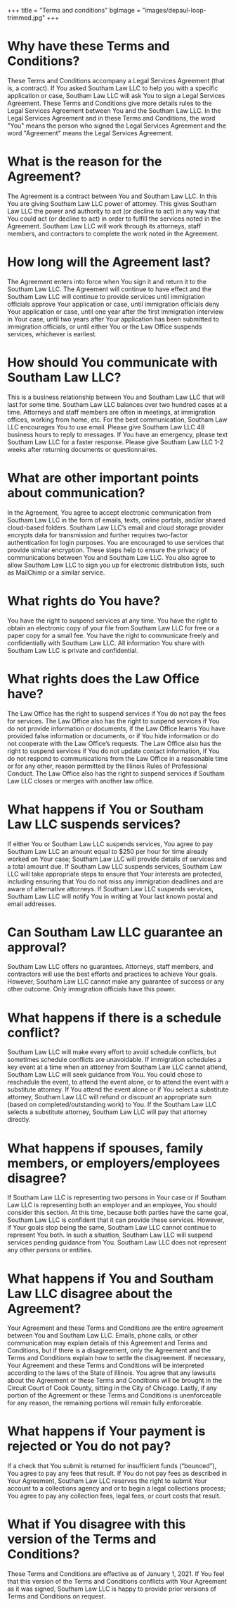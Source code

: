 +++ 
title = "Terms and conditions" 
bgImage = "images/depaul-loop-trimmed.jpg" 
+++
 
# Why have these Terms and Conditions?

These Terms and Conditions accompany a Legal Services Agreement (that is, a contract). If You asked Southam Law LLC to help you with a specific application or case, Southam Law LLC will ask You to sign a Legal Services Agreement. These Terms and Conditions give more details rules to the Legal Services Agreement between You and the Southam Law LLC. In the Legal Services Agreement and in these Terms and Conditions, the word "You" means the person who signed the Legal Services Agreement and the word "Agreement" means the Legal Services Agreement.

# What is the reason for the Agreement?

The Agreement is a contract between You and Southam Law LLC. In this You are giving Southam Law LLC power of attorney. This gives Southam Law LLC the power and authority to act (or decline to act) in any way that You could act (or decline to act) in order to fulfill the services noted in the Agreement. Southam Law LLC will work through its attorneys, staff members, and contractors to complete the work noted in the Agreement.

# How long will the Agreement last?

The Agreement enters into force when You sign it and return it to the Southam Law LLC. The Agreement will continue to have effect and the Southam Law LLC will continue to provide services until immigration officials approve Your application or case, until immigration officials deny Your application or case, until one year after the first immigration interview in Your case, until two years after Your application has been submitted to immigration officials, or until either You or the Law Office suspends services, whichever is earliest.

# How should You communicate with Southam Law LLC?

This is a business relationship between You and Southam Law LLC that will last for some time. Southam Law LLC balances over two hundred cases at a time. Attorneys and staff members are often in meetings, at immigration offices, working from home, etc. For the best communication, Southam Law LLC encourages You to use email. Please give Southam Law LLC 48 business hours to reply to messages. If You have an emergency, please text Southam Law LLC for a faster response. Please give Southam Law LLC 1-2 weeks after returning documents or questionnaires.

# What are other important points about communication?

In the Agreement, You agree to accept electronic communication from Southam Law LLC in the form of emails, texts, online portals, and/or shared cloud-based folders. Southam Law LLC’s email and cloud storage provider encrypts data for transmission and further requires two-factor authentication for login purposes. You are encouraged to use services that provide similar encryption. These steps help to ensure the privacy of communications between You and Southam Law LLC. You also agree to allow Southam Law LLC to sign you up for electronic distribution lists, such as MailChimp or a similar service.

# What rights do You have?

You have the right to suspend services at any time. You have the right to obtain an electronic copy of your file from Southam Law LLC for free or a paper copy for a small fee. You have the right to communicate freely and confidentially with Southam Law LLC. All information You share with Southam Law LLC is private and confidential.

# What rights does the Law Office have?

The Law Office has the right to suspend services if You do not pay the fees for services. The Law Office also has the right to suspend services if You do not provide information or documents, if the Law Office learns You have provided false information or documents, or if You hide information or do not cooperate with the Law Office’s requests. The Law Office also has the right to suspend services if You do not update contact information, if You do not respond to communications from the Law Office in a reasonable time or for any other, reason permitted by the Illinois Rules of Professional Conduct. The Law Office also has the right to suspend services if Southam Law LLC closes or merges with another law office.

# What happens if You or Southam Law LLC suspends services?

If either You or Southam Law LLC suspends services, You agree to pay Southam Law LLC an amount equal to $250 per hour for time already worked on Your case; Southam Law LLC will provide details of services and a total amount due. If Southam Law LLC suspends services, Southam Law LLC will take appropriate steps to ensure that Your interests are protected, including ensuring that You do not miss any immigration deadlines and are aware of alternative attorneys. If Southam Law LLC suspends services, Southam Law LLC will notify You in writing at Your last known postal and email addresses. 

# Can Southam Law LLC guarantee an approval?

Southam Law LLC offers no guarantees. Attorneys, staff members, and contractors will use the best efforts and practices to achieve Your goals. However, Southam Law LLC cannot make any guarantee of success or any other outcome. Only immigration officials have this power.

# What happens if there is a schedule conflict? 

Southam Law LLC will make every effort to avoid schedule conflicts, but sometimes schedule conflicts are unavoidable. If immigration schedules a key event at a time when an attorney from Southam Law LLC cannot attend, Southam Law LLC will seek guidance from You. You could chose to reschedule the event, to attend the event alone, or to attend the event with a substitute attorney. If You attend the event alone or if You select a substitute attorney, Southam Law LLC will refund or discount an appropriate sum (based on completed/outstanding work) to You. If the Southam Law LLC selects a substitute attorney, Southam Law LLC will pay that attorney directly. 

# What happens if spouses, family members, or employers/employees disagree?

If Southam Law LLC is representing two persons in Your case or if Southam Law LLC is representing both an employer and an employee, You should consider this section. At this time, because both parties have the same goal, Southam Law LLC is confident that it can provide these services. However, if Your goals stop being the same, Southam Law LLC cannot continue to represent You both. In such a situation, Southam Law LLC will suspend services pending guidance from You. Southam Law LLC does not represent any other persons or entities.

# What happens if You and Southam Law LLC disagree about the Agreement?

Your Agreement and these Terms and Conditions are the entire agreement between You and Southam Law LLC. Emails, phone calls, or other communication may explain details of this Agreement and Terms and Conditions, but if there is a disagreement, only the Agreement and the Terms and Conditions explain how to settle the disagreement. If necessary, Your Agreement and these Terms and Conditions will be interpreted according to the laws of the State of Illinois. You agree that any lawsuits about the Agreement or these Terms and Conditions will be brought in the Circuit Court of Cook County, sitting in the City of Chicago. Lastly, if any portion of the Agreement or these Terms and Conditions is unenforceable for any reason, the remaining portions will remain fully enforceable.

# What happens if Your payment is rejected or You do not pay?

If a check that You submit is returned for insufficient funds (“bounced”), You agree to pay any fees that result. If You do not pay fees as described in Your Agreement, Southam Law LLC reserves the right to submit Your account to a collections agency and or to begin a legal collections process; You agree to pay any collection fees, legal fees, or court costs that result.

# What if You disagree with this version of the Terms and Conditions?

These Terms and Conditions are effective as of January 1, 2021. If You feel that this version of the Terms and Conditions conflicts with Your Agreement as it was signed, Southam Law LLC is happy to provide prior versions of Terms and Conditions on request.
